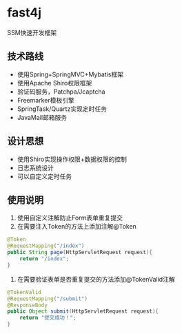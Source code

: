 # fast4j
SSM快速开发框架

## 技术路线
- 使用Spring+SpringMVC+Mybatis框架
- 使用Apache Shiro权限框架
- 验证码服务，Patchpa/Jcaptcha
- Freemarker模板引擎
- SpringTask/Quartz实现定时任务
- JavaMail邮箱服务

## 设计思想
- 使用Shiro实现操作权限+数据权限的控制
- 日志系统设计
- 可以自定义定时任务

## 使用说明
1. 使用自定义注解防止Form表单重复提交  
  1. 在需要注入Token的方法上添加注解@Token  
```java
@Token  
@RequestMapping("/index")  
public String page(HttpServletRequest request){  
	return "/index";  
}  
```
  1. 在需要验证表单是否重复提交的方法添加@TokenValid注解  
```java
@TokenValid  
@RequestMapping("/submit")  
@ResponseBody  
public Object submit(HttpServletRequest request){  
	return "提交成功！";  
}
```
